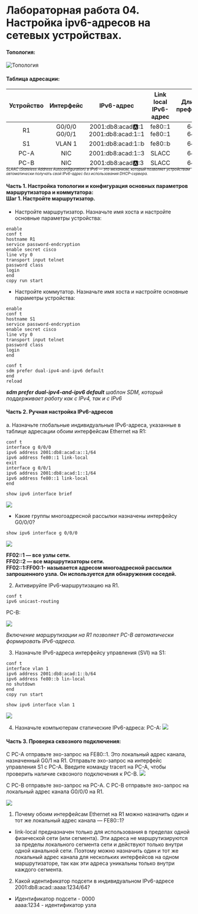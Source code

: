 # Лабораторная работа 04. Настройка ipv6-адресов на сетевых устройствах.

#### Топология:
![Топология](scrn/топология.png)

#### Таблица адресации:

| Устройство | Интерфейс    |IPv6-адрес    |Link local IPv6-адрес    | Длина префикса    | Шлюз по умолчанию     |
|:------------------:|:--------------:|:------:|:------:|:------:|:--------:|
R1 | G0/0/0 G0/0/1 | 2001:db8:acad:a::1 2001:db8:acad:1::1 |fe80::1<br> fe80::1 | 64<br>64| -| 
S1  |VLAN 1|2001:db8:acad:1::b|fe80::b|64|-|
PC-A|NIC|2001:db8:acad:1::3|SLACC|64|fe80::1|
PC-B|NIC|2001:db8:acad:a::3|SLACC|64|fe80::1|
 
 _<p style="margin-top: -20px;"><small style="font-size: 10px;">SLAAC (Stateless Address Autoconfiguration) в IPv6 — это механизм, который позволяет устройствам автоматически получать свой IPv6-адрес без использования DHCP-сервера.</small></p>_

#### **Часть 1. Настройка топологии и конфигурация основных параметров маршрутизатора и коммутатора:**<br>  Шаг 1. Настройте маршрутизатор.

*  Настройте маршрутизатор. Назначьте имя хоста и настройте основные параметры устройства:

```
enable
conf t
hostname R1
service password-endcryption
enable secret cisco
line vty 0
transport input telnet
password class
login
end
copy run start
```
*  Настройте коммутатор. Назначьте имя хоста и настройте основные параметры устройства:
```
enable 
conf t
hostname S1
service password-endcryption
enable secret cisco
line vty 0
transport input telnet
password class
login
end
```
```
conf t
sdm prefer dual-ipv4-and-ipv6 default
end
reload
```
 _**sdm prefer dual-ipv4-and-ipv6 default** шаблон SDM, который поддерживает работу как с IPv4, так и с IPv6_

#### **Часть 2. Ручная настройка IPv6-адресов**
 a.	Назначьте глобальные индивидуальные IPv6-адреса, указанные в таблице адресации обоим интерфейсам Ethernet на R1:
 ```
 conf t
 interface g 0/0/0
 ipv6 address 2001:db8:acad:a::1/64
 ipv6 address fe80::1 link-local
 exit
 interface g 0/0/1
 ipv6 address 2001:db8:acad:1::1/64
 ipv6 address fe80::1 link-local
 end
 ```
 ```
 show ipv6 interface brief
 ```
 ![](scrn/R1ip.png)

 - Какие группы многоадресной рассылки назначены интерфейсу G0/0/0?

```
show ipv6 interface g 0/0/0 
```
![](scrn/R1m.png)



 **FF02::1 — все узлы сети.<br> 
FF02::2 — все маршрутизаторы сети.<br>FF02::1:FF00:1- называется адресом многоадресной рассылки запрошенного узла. Он используется для обнаружения соседей.**


2. Активируйте IPv6-маршрутизацию на R1.
```
conf t
ipv6 unicast-routing
```
PC-B:

![](scrn/PC-B.png)

_Включение маршрутизации на R1 позволяет PC-B автоматически формировать IPv6-адреса._

3. Назначьте IPv6-адреса интерфейсу управления (SVI) на S1:
```
conf t
interface vlan 1
ipv6 address 2001:db8:acad:1::b/64
ipv6 address fe80::b lin-local
no shutdown
end
copy run start
```
```
show ipv6 interface vlan 1
```
![](scrn/S1v.png)

4. Назначьте компьютерам статические IPv6-адреса:
PC-A:
![](scrn/PC-A.png)

#### Часть 3. Проверка сквозного подключения:
С PC-A отправьте эхо-запрос на FE80::1. Это локальный адрес канала, назначенный G0/1 на R1.
Отправьте эхо-запрос на интерфейс управления S1 с PC-A.
Введите команду tracert на PC-A, чтобы проверить наличие сквозного подключения к PC-B.
![](scrn/PC-Aping.png)

С PC-B отправьте эхо-запрос на PC-A.
С PC-B отправьте эхо-запрос на локальный адрес канала G0/0/0 на R1.

![](scrn/PC-Bping.png)

1.	Почему обоим интерфейсам Ethernet на R1 можно назначить один и тот же локальный адрес канала — FE80::1?
* link-local предназначен только для использования в пределах одной физической сети (или сегмента). Эти адреса не маршрутизируются за пределы локального сегмента сети и действуют только внутри одной канальной сети. Поэтому можно назначить один и тот же локальный адрес канала для нескольких интерфейсов на одном маршрутизаторе, так как эти адреса уникальны только внутри каждого сегмента.

2.	Какой идентификатор подсети в индивидуальном IPv6-адресе 2001:db8:acad::aaaa:1234/64?
* Идентификатор подсети - 0000<br>
 aaaa:1234 - идентификатор узла 
